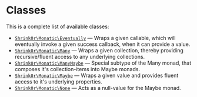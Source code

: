 Classes
=======

This is a complete list of available classes:

- [`Shrink0r\Monatic\Eventually`](Shrink0r/Monatic/Eventually.md) &mdash; Wraps a given callable, which will eventually invoke a given success callback, when it can provide a value.
- [`Shrink0r\Monatic\Many`](Shrink0r/Monatic/Many.md) &mdash; Wraps a given collection, thereby providing recursive/fluent access to any underlying collections.
- [`Shrink0r\Monatic\ManyMaybe`](Shrink0r/Monatic/ManyMaybe.md) &mdash; Special subtype of the Many monad, that composes it&#039;s collection-items into Maybe monads.
- [`Shrink0r\Monatic\Maybe`](Shrink0r/Monatic/Maybe.md) &mdash; Wraps a given value and provides fluent access to it&#039;s underlying properties.
- [`Shrink0r\Monatic\None`](Shrink0r/Monatic/None.md) &mdash; Acts as a null-value for the Maybe monad.

